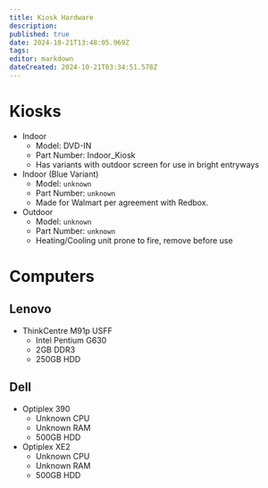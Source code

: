 ```yaml
---
title: Kiosk Hardware
description: 
published: true
date: 2024-10-21T13:48:05.969Z
tags: 
editor: markdown
dateCreated: 2024-10-21T03:34:51.578Z
---
```


# Kiosks
- Indoor
  - Model: DVD-IN
  - Part Number: Indoor_Kiosk
  - Has variants with outdoor screen for use in bright entryways
- Indoor (Blue Variant)
  - Model: `unknown`
  - Part Number: `unknown`
  - Made for Walmart per agreement with Redbox.
- Outdoor
  - Model: `unknown`
  - Part Number: `unknown`
  - Heating/Cooling unit prone to fire, remove before use

# Computers

## Lenovo
- ThinkCentre M91p USFF
  - Intel Pentium G630
  - 2GB DDR3
  - 250GB HDD

## Dell
- Optiplex 390
  - Unknown CPU
  - Unknown RAM
  - 500GB HDD
- Optiplex XE2
  - Unknown CPU
  - Unknown RAM
  - 500GB HDD
